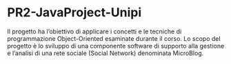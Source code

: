 # PR2-JavaProject-Unipi
Il progetto ha l’obiettivo di applicare i concetti e le tecniche di programmazione Object-Oriented esaminate durante il corso. Lo scopo del progetto è lo sviluppo di una componente software di supporto alla gestione e l’analisi di una rete sociale (Social Network) denominata MicroBlog.
